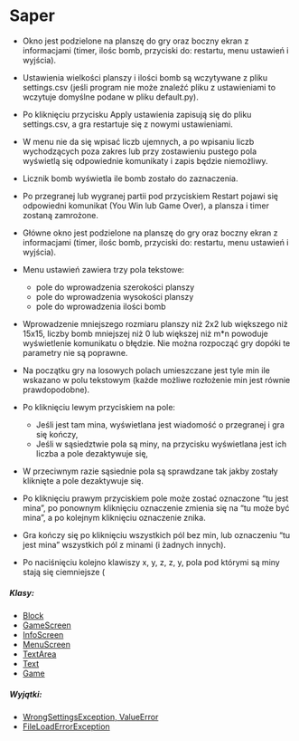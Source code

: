 # Saper

- Okno jest podzielone na planszę do gry oraz boczny ekran z informacjami (timer, ilośc bomb, przyciski do:  restartu, menu ustawień i wyjścia).

- Ustawienia wielkości planszy i ilości bomb są wczytywane z pliku settings.csv (jeśli program nie może znaleźć pliku z ustawieniami to wczytuje domyślne podane w pliku default.py).

- Po kliknięciu przycisku Apply ustawienia zapisują się do pliku settings.csv, a gra restartuje się z nowymi ustawieniami.

- W menu nie da się wpisać liczb ujemnych, a po wpisaniu liczb wychodzących poza zakres lub przy zostawieniu pustego pola wyświetlą się odpowiednie komunikaty i zapis będzie niemożliwy.

- Licznik bomb wyświetla ile bomb zostało do zaznaczenia.

- Po przegranej lub wygranej partii pod przyciskiem Restart pojawi się odpowiedni komunikat (You Win lub Game Over), a plansza i timer zostaną zamrożone.

- Główne okno jest podzielone na planszę do gry oraz boczny ekran z informacjami (timer, ilośc bomb, przyciski do:  restartu, menu ustawień i wyjścia).

- Menu ustawień zawiera trzy pola tekstowe: 
	- pole do wprowadzenia szerokości planszy
	- pole do wprowadzenia wysokości planszy
	- pole do wprowadzenia ilości bomb

- Wprowadzenie mniejszego rozmiaru planszy niż 2x2 lub większego niż 15x15, liczby
bomb mniejszej niż 0 lub większej niż m*n powoduje wyświetlenie komunikatu o
błędzie. Nie można rozpocząć gry dopóki te parametry nie są poprawne.

- Na początku gry na losowych polach umieszczane jest tyle min ile wskazano w polu
	tekstowym (każde możliwe rozłożenie min jest równie prawdopodobne).
 - Po kliknięciu lewym przyciskiem na pole:
	- Jeśli jest tam mina, wyświetlana jest wiadomość o przegranej i gra się
kończy,
	- Jeśli w sąsiedztwie pola są miny, na przycisku wyświetlana jest ich liczba a
pole dezaktywuje się,
- W przeciwnym razie sąsiednie pola są sprawdzane tak jakby zostały kliknięte
a pole dezaktywuje się.
- Po kliknięciu prawym przyciskiem pole może zostać oznaczone “tu jest mina”, po
ponownym kliknięciu oznaczenie zmienia się na “tu może być mina”, a po kolejnym
kliknięciu oznaczenie znika.
- Gra kończy się po kliknięciu wszystkich pól bez min, lub oznaczeniu “tu jest mina”
wszystkich pól z minami (i żadnych innych).
- Po naciśnięciu kolejno klawiszy x, y, z, z, y, pola pod którymi są miny stają się
ciemniejsze (

##### Klasy:
* [Block](https://github.com/Xragez/minesweeper/blob/8d6aebae3b09ba6f76f9a80dccc0db20e46a240e/block.py#L5)
* [GameScreen](https://github.com/Xragez/minesweeper/blob/8d6aebae3b09ba6f76f9a80dccc0db20e46a240e/game_screen.py#L7)
* [InfoScreen](https://github.com/Xragez/minesweeper/blob/8d6aebae3b09ba6f76f9a80dccc0db20e46a240e/info_screen.py#L14)
* [MenuScreen](https://github.com/Xragez/minesweeper/blob/8d6aebae3b09ba6f76f9a80dccc0db20e46a240e/info_screen.py#L142)
* [TextArea](https://github.com/Xragez/minesweeper/blob/8d6aebae3b09ba6f76f9a80dccc0db20e46a240e/info_screen.py#L242)
* [Text](https://github.com/Xragez/minesweeper/blob/8d6aebae3b09ba6f76f9a80dccc0db20e46a240e/info_screen.py#L319)
* [Game](https://github.com/Xragez/minesweeper/blob/8d6aebae3b09ba6f76f9a80dccc0db20e46a240e/run.py#L17)

##### Wyjątki:
* [WrongSettingsException, ValueError](https://github.com/Xragez/minesweeper/blob/8d6aebae3b09ba6f76f9a80dccc0db20e46a240e/info_screen.py#L217)
* [FileLoadErrorException](https://github.com/Xragez/minesweeper/blob/8d6aebae3b09ba6f76f9a80dccc0db20e46a240e/run.py#L127)
